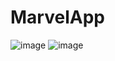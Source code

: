 # MarvelApp
![image](https://github.com/KromSanya/AndroidLab2/assets/135069778/55f01272-6ef1-4fa1-ba0c-cddff27a80a3)
![image](https://github.com/KromSanya/AndroidLab2/assets/135069778/f5323ce1-7bb3-41a4-b419-257b707d0274)
